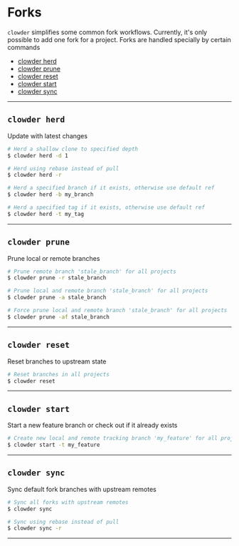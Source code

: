 # Forks

`clowder` simplifies some common fork workflows. Currently, it's only possible to add one fork for a project. Forks are handled specially by certain commands

- [clowder herd](#clowder-herd)
- [clowder prune](#clowder-prune)
- [clowder reset](#clowder-reset)
- [clowder start](#clowder-start)
- [clowder sync](#clowder-sync)

---

## `clowder herd`

Update with latest changes

```bash
# Herd a shallow clone to specified depth
$ clowder herd -d 1
```

```bash
# Herd using rebase instead of pull
$ clowder herd -r
```

```bash
# Herd a specified branch if it exists, otherwise use default ref
$ clowder herd -b my_branch
```

```bash
# Herd a specified tag if it exists, otherwise use default ref
$ clowder herd -t my_tag
```

---

## `clowder prune`

Prune local or remote branches

```bash
# Prune remote branch 'stale_branch' for all projects
$ clowder prune -r stale_branch
```

```bash
# Prune local and remote branch 'stale_branch' for all projects
$ clowder prune -a stale_branch

# Force prune local and remote branch 'stale_branch' for all projects
$ clowder prune -af stale_branch
```

---

## `clowder reset`

Reset branches to upstream state

```bash
# Reset branches in all projects
$ clowder reset
```

---

## `clowder start`

Start a new feature branch or check out if it already exists

```bash
# Create new local and remote tracking branch 'my_feature' for all projects
$ clowder start -t my_feature
```

---

## `clowder sync`

Sync default fork branches with upstream remotes

```bash
# Sync all forks with upstream remotes
$ clowder sync
```

```bash
# Sync using rebase instead of pull
$ clowder sync -r
```

---

